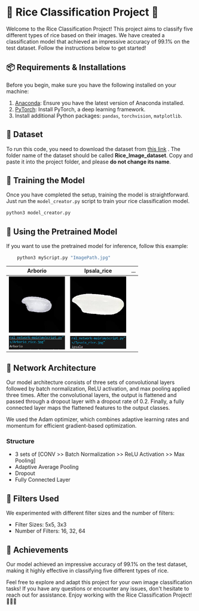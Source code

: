 # 🍚 Rice Classification Project 🍚

Welcome to the Rice Classification Project! This project aims to classify five different types of rice based on their images. We have created a classification model that achieved an impressive accuracy of 99.1% on the test dataset. Follow the instructions below to get started!



## 📦 Requirements & Installations

Before you begin, make sure you have the following installed on your machine:

1. [Anaconda](https://linuxhint.com/install-anaconda-ubuntu-22-04/): Ensure you have the latest version of Anaconda installed.
2. [PyTorch](https://installati.one/install-python3-torch-ubuntu-22-04/): Install PyTorch, a deep learning framework.
3. Install additional Python packages: `pandas`, `torchvision`, `matplotlib`.

## 📂 Dataset

To run this code, you need to download the dataset from [this link](https://www.kaggle.com/datasets/muratkokludataset/rice-image-dataset) <!-- [this link](https://drive.google.com/file/d/1eSp5f5ih17blcqjgxJQ1IKx9a7QXTqJT/view?usp=sharing) -->. The folder name of the dataset should be called **Rice_Image_dataset**. Copy and paste it into the project folder, and please **do not change its name**.

## 🚀 Training the Model

Once you have completed the setup, training the model is straightforward. Just run the `model_creator.py` script to train your rice classification model.

```bash
python3 model_creator.py
```

## 🧾 Using the Pretrained Model

If you want to use the pretrained model for inference, follow this example:


```bash
    python3 myScript.py "ImagePath.jpg"
```
| Arborio | Ipsala_rice | ... |
| :---: | :---: | :---: |
| <img src="pics/Arborio_rice.jpg" alt="" width="150" /> | <img src="pics/Ipsala_rice.jpg" alt="" width="150" /> |
| <img src="pics/Result1.png" alt="" width="150" />      | <img src="pics/Result2.png" alt="" width="150" />     |


## 🧠 Network Architecture

Our model architecture consists of three sets of convolutional layers followed by batch normalization, ReLU activation, and max pooling applied three times. After the convolutional layers, the output is flattened and passed through a dropout layer with a dropout rate of 0.2. Finally, a fully connected layer maps the flattened features to the output classes.

We used the Adam optimizer, which combines adaptive learning rates and momentum for efficient gradient-based optimization.

### Structure

- 3 sets of [CONV >> Batch Normalization >> ReLU Activation >> Max Pooling]
- Adaptive Average Pooling
- Dropout
- Fully Connected Layer

## 🎨 Filters Used

We experimented with different filter sizes and the number of filters:

- Filter Sizes: 5x5, 3x3
- Number of Filters: 16, 32, 64

## 🌟 Achievements

Our model achieved an impressive accuracy of 99.1% on the test dataset, making it highly effective in classifying five different types of rice.

Feel free to explore and adapt this project for your own image classification tasks! If you have any questions or encounter any issues, don't hesitate to reach out for assistance. Enjoy working with the Rice Classification Project! 🌾🍚🤖